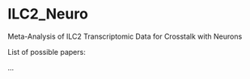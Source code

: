 # ILC2_Neuro
Meta-Analysis of ILC2 Transcriptomic Data for Crosstalk with Neurons

List of possible papers: 

...